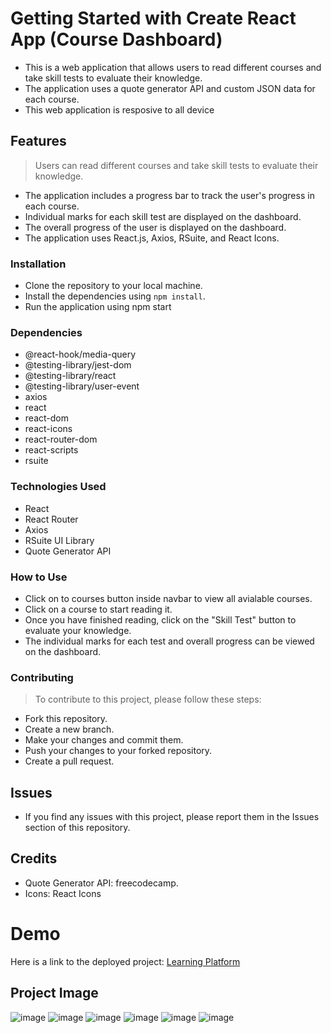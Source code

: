 # Getting Started with Create React App (Course Dashboard)

- This is a web application that allows users to read different courses and take skill tests to evaluate their knowledge. 
- The application uses a quote generator API and custom JSON data for each course.
- This web application is resposive to all device

##  Features
> Users can read different courses and take skill tests to evaluate their knowledge.
- The application includes a progress bar to track the user's progress in each course.
- Individual marks for each skill test are displayed on the dashboard.
- The overall progress of the user is displayed on the dashboard.
- The application uses React.js, Axios, RSuite, and React Icons.

### Installation
- Clone the repository to your local machine.
- Install the dependencies using `npm install`.
- Run the application using npm start

### Dependencies
- @react-hook/media-query
- @testing-library/jest-dom
- @testing-library/react
- @testing-library/user-event
- axios
- react
- react-dom
- react-icons
- react-router-dom
- react-scripts
- rsuite

### Technologies Used
- React
- React Router
- Axios
- RSuite UI Library
- Quote Generator API

### How to Use
- Click on to courses button inside navbar to view all avialable courses.
- Click on a course to start reading it.
- Once you have finished reading, click on the "Skill Test" button to evaluate your knowledge.
- The individual marks for each test and overall progress can be viewed on the dashboard.


### Contributing
> To contribute to this project, please follow these steps:

- Fork this repository.
- Create a new branch.
- Make your changes and commit them.
- Push your changes to your forked repository.
- Create a pull request.

## Issues
- If you find any issues with this project, please report them in the Issues section of this repository.

## Credits
- Quote Generator API: freecodecamp.
- Icons: React Icons

# Demo
Here is a link to the deployed project: 
 [Learning Platform](https://upskills-e68167.netlify.app/)
 
 ## Project Image
 ![image](https://user-images.githubusercontent.com/69744397/226616335-98342560-cbd9-4de7-897f-0eeae58cf6b7.png)
 ![image](https://user-images.githubusercontent.com/69744397/226616825-df818b95-3a69-47b3-8a1b-75f209c68bda.png)
 ![image](https://user-images.githubusercontent.com/69744397/226617077-1b183e12-0a2f-432d-8881-e727cfa24893.png)
 ![image](https://user-images.githubusercontent.com/69744397/226617210-e2a6b5f4-a1df-4097-84f1-78cc80077145.png)
 ![image](https://user-images.githubusercontent.com/69744397/226617574-037149c8-c56c-4963-b367-9291707e168c.png)
 ![image](https://user-images.githubusercontent.com/69744397/226618128-ab5acd62-70c5-4e10-a1e2-797d25bb1b29.png)






